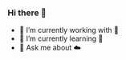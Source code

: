 ### Hi there 👋

- 🔭 I’m currently working with 🐍
- 🌱 I’m currently learning 🤖
- 💬 Ask me about ☁️

<!--
**larssonandreas/larssonandreas** is a ✨ _special_ ✨ repository because its `README.md` (this file) appears on your GitHub profile
Here are some ideas to get you started



- 👯 I’m looking to collaborate on ...
- 🤔 I’m looking for help with ...
- 📫 How to reach me: ...
- 😄 Pronouns: ...
- ⚡ Fun fact: ...
-->
